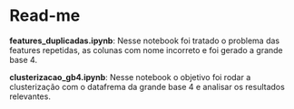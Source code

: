 # Read-me

**features_duplicadas.ipynb**: Nesse notebook foi tratado o problema das features repetidas, as colunas com nome incorreto e foi gerado a  grande base 4. 

**clusterizacao_gb4.ipynb**: Nesse notebook o objetivo foi rodar a clusterização com o datafrema da grande base 4 e analisar os resultados relevantes.
